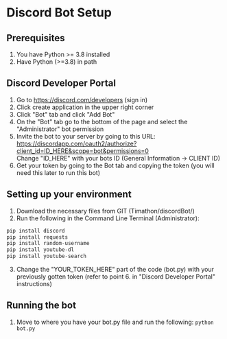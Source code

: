 # Discord Bot Setup

## Prerequisites
1. You have Python >= 3.8 installed
2. Have Python (>=3.8) in path

## Discord Developer Portal

1. Go to https://discord.com/developers (sign in)
2. Click create application in the upper right corner
3. Click "Bot" tab and click "Add Bot"
4. On the "Bot" tab go to the bottom of the page and select the "Administrator" bot permission
5. Invite the bot to your server by going to this URL: https://discordapp.com/oauth2/authorize?client_id=ID_HERE&scope=bot&permissions=0</br>
Change "ID_HERE" with your bots ID (General Information → CLIENT ID)
6. Get your token by going to the Bot tab and copying the token (you will need this later to run this bot)

## Setting up your environment

1. Download the necessary files from GIT (Timathon/discordBot/)
2. Run the following in the Command Line Terminal (Administrator):
```py
pip install discord
pip install requests
pip install random-username
pip install youtube-dl
pip install youtube-search
```

3. Change the "YOUR_TOKEN_HERE" part of the code (bot.py) with your previously gotten token (refer to point 6. in "Discord Developer Portal" instructions)

## Running the bot
1. Move to where you have your bot.py file and run the following: `python bot.py`
